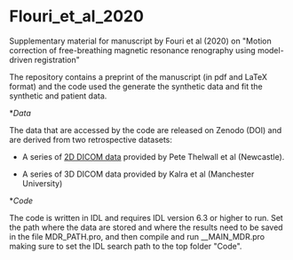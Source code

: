 # Flouri_et_al_2020
Supplementary material for manuscript by Fouri et al (2020) on "Motion correction of free-breathing magnetic resonance renography using model-driven registration"

The repository contains a preprint of the manuscript (in pdf and LaTeX format) and the code used the generate the synthetic data and fit the synthetic and patient data.

**Data*

The data that are accessed by the code are released on Zenodo (DOI) and are derived from two retrospective datasets:

- A series of [2D DICOM data](https://doi.org/10.25405/data.ncl.13180328) provided by Pete Thelwall et al (Newcastle).

- A series of 3D DICOM data provided by Kalra et al (Manchester University)

**Code*

The code is written in IDL and requires IDL version 6.3 or higher to run. Set the path where the data are stored and where the results need to be saved in the file MDR_PATH.pro, and then compile and run __MAIN_MDR.pro making sure to set the IDL search path to the top folder "Code".

 
